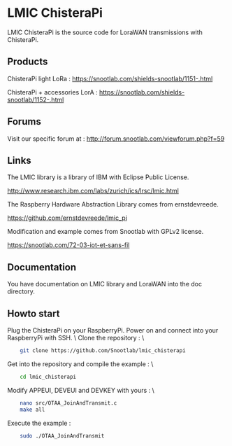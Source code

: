 LMIC ChisteraPi
=============

LMIC ChisteraPi is the source code for LoraWAN transmissions with ChisteraPi.

Products
-------
ChisteraPi light LoRa : https://snootlab.com/shields-snootlab/1151-.html

ChisteraPi + accessories LorA : https://snootlab.com/shields-snootlab/1152-.html

Forums
-------
Visit our specific forum at :
http://forum.snootlab.com/viewforum.php?f=59

Links
-------
The LMIC library is a library of IBM with Eclipse Public License.

http://www.research.ibm.com/labs/zurich/ics/lrsc/lmic.html

The Raspberry Hardware Abstraction Library comes from ernstdevreede.

https://github.com/ernstdevreede/lmic_pi

Modification and example comes from Snootlab with GPLv2 license.

https://snootlab.com/72-03-iot-et-sans-fil

Documentation
---------------------
You have documentation on LMIC library and LoraWAN into the doc directory.

Howto start
------------------
Plug the ChisteraPi on your RaspberryPi.
Power on and connect into your RaspberryPi with SSH. \\
Clone the repository : \\
```bash
	git clone https://github.com/Snootlab/lmic_chisterapi
```

Get into the repository and compile the example : \\
```bash
	cd lmic_chisterapi
```

Modify APPEUI, DEVEUI and DEVKEY with yours : \\
```bash
    nano src/OTAA_JoinAndTransmit.c
    make all	
```

Execute the example :
```bash
	sudo ./OTAA_JoinAndTransmit
```

